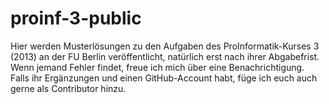 proinf-3-public
===============

Hier werden Musterlösungen zu den Aufgaben des ProInformatik-Kurses 3 (2013) an der FU Berlin veröffentlicht, natürlich
erst nach ihrer Abgabefrist. Wenn jemand Fehler findet, freue ich mich über eine Benachrichtigung. Falls ihr Ergänzungen
und einen GitHub-Account habt, füge ich euch auch gerne als Contributor hinzu.
